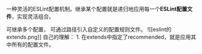 一种灵活的ESLint配置机制。继承某个配置就是递归地应用每一个**ESLint配置文件**，实现灵活组合。

可继承多个配置，
可通过路径引入自定义的配置规则文件。
![[eslint的extends.png]]
自己的理解：
	1. 在extends中指定了recommended，就是应用其中所有的配置文件。